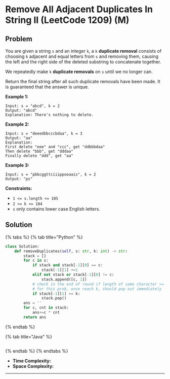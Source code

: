 # Remove All Adjacent Duplicates In String II (LeetCode 1209) (M)

## Problem

You are given a string `s` and an integer `k`, a `k` **duplicate removal** consists of choosing `k` adjacent and equal letters from `s` and removing them, causing the left and the right side of the deleted substring to concatenate together.

We repeatedly make `k` **duplicate removals** on `s` until we no longer can.

Return the final string after all such duplicate removals have been made. It is guaranteed that the answer is unique.

&#x20;

**Example 1:**

```
Input: s = "abcd", k = 2
Output: "abcd"
Explanation: There's nothing to delete.
```

**Example 2:**

```
Input: s = "deeedbbcccbdaa", k = 3
Output: "aa"
Explanation: 
First delete "eee" and "ccc", get "ddbbbdaa"
Then delete "bbb", get "dddaa"
Finally delete "ddd", get "aa"
```

**Example 3:**

```
Input: s = "pbbcggttciiippooaais", k = 2
Output: "ps"
```

&#x20;

**Constraints:**

* `1 <= s.length <= 105`
* `2 <= k <= 104`
* `s` only contains lower case English letters.

## Solution&#x20;

{% tabs %}
{% tab title="Python" %}
```python
class Solution:
    def removeDuplicates(self, s: str, k: int) -> str:
        stack = []
        for c in s:
            if stack and stack[-1][0] == c:
                stack[-1][1] +=1
            elif not stack or stack[-1][0] != c:
                stack.append([c, 1])    
            # check in the end of round if length of same character >= k
            # for this prob, once reach k, should pop out immediately
            if stack[-1][1] >= k:
                stack.pop()
        ans = ''
        for c, cnt in stack:
            ans+=c * cnt
        return ans
```
{% endtab %}

{% tab title="Java" %}
```java
```
{% endtab %}
{% endtabs %}

* **Time Complexity:**
* **Space Complexity:**

****
